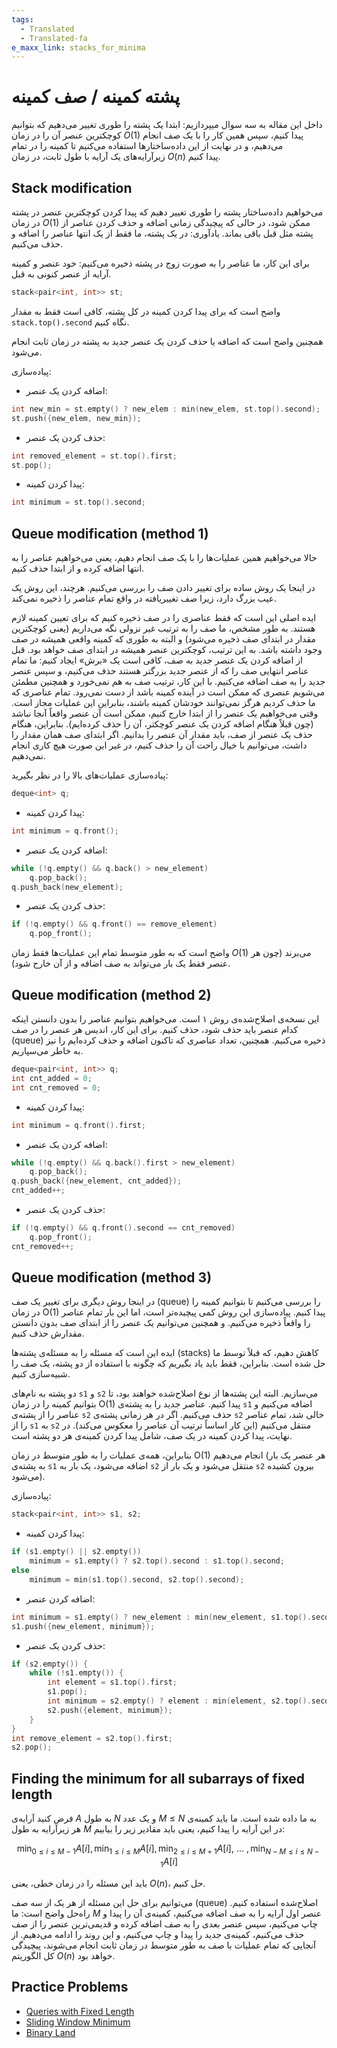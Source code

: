 ```yaml
---
tags:
  - Translated
  - Translated-fa
e_maxx_link: stacks_for_minima
---
```


# پشته کمینه / صف کمینه

داخل این مقاله به سه سوال میپردازیم: 
ابتدا یک پشته را طوری تغییر می‌دهیم که بتوانیم کوچکترین عنصر آن را در زمان $O(1)$ پیدا کنیم، سپس همین کار را با یک صف انجام می‌دهیم، و در نهایت از این داده‌ساختارها استفاده می‌کنیم تا کمینه را در تمام زیرآرایه‌های یک آرایه با طول ثابت، در زمان $O(n)$ پیدا کنیم.

## Stack modification

می‌خواهیم داده‌ساختار پشته را طوری تغییر دهیم که پیدا کردن کوچکترین عنصر در پشته در زمان $O(1)$ ممکن شود، در حالی که پیچیدگی زمانی اضافه و حذف کردن عناصر از پشته مثل قبل باقی بماند.
یادآوری: در یک پشته، ما فقط از یک انتها عناصر را اضافه و حذف می‌کنیم.

برای این کار، ما عناصر را به صورت زوج در پشته ذخیره می‌کنیم: خود عنصر و کمینه آرایه از عنصر کنونی به قبل.

```cpp
stack<pair<int, int>> st;
```

واضح است که برای پیدا کردن کمینه در کل پشته، کافی است فقط به مقدار `stack.top().second` نگاه کنیم.

همچنین واضح است که اضافه یا حذف کردن یک عنصر جدید به پشته در زمان ثابت انجام می‌شود.

پیاده‌سازی:

*   اضافه کردن یک عنصر:
```cpp
int new_min = st.empty() ? new_elem : min(new_elem, st.top().second);
st.push({new_elem, new_min});
```

*   حذف کردن یک عنصر:
```cpp
int removed_element = st.top().first;
st.pop();
```

*   پیدا کردن کمینه:
```cpp
int minimum = st.top().second;
```

## Queue modification (method 1)

حالا می‌خواهیم همین عملیات‌ها را با یک صف انجام دهیم، یعنی می‌خواهیم عناصر را به انتها اضافه کرده و از ابتدا حذف کنیم.

در اینجا یک روش ساده برای تغییر دادن صف را بررسی می‌کنیم.
هرچند، این روش یک عیب بزرگ دارد، زیرا صف تغییریافته در واقع تمام عناصر را ذخیره نمی‌کند.

ایده اصلی این است که فقط عناصری را در صف ذخیره کنیم که برای تعیین کمینه لازم هستند.
به طور مشخص، ما صف را به ترتیب غیر نزولی نگه می‌داریم (یعنی کوچکترین مقدار در ابتدای صف ذخیره می‌شود) و البته به طوری که کمینه واقعی همیشه در صف وجود داشته باشد.
به این ترتیب، کوچکترین عنصر همیشه در ابتدای صف خواهد بود.
قبل از اضافه کردن یک عنصر جدید به صف، کافی است یک «برش» ایجاد کنیم:
ما تمام عناصر انتهایی صف را که از عنصر جدید بزرگتر هستند حذف می‌کنیم، و سپس عنصر جدید را به صف اضافه می‌کنیم.
با این کار، ترتیب صف به هم نمی‌خورد و همچنین مطمئن می‌شویم عنصری که ممکن است در آینده کمینه باشد از دست نمی‌رود.
تمام عناصری که ما حذف کردیم هرگز نمی‌توانند خودشان کمینه باشند، بنابراین این عملیات مجاز است.
وقتی می‌خواهیم یک عنصر را از ابتدا خارج کنیم، ممکن است آن عنصر واقعاً آنجا نباشد (چون قبلاً هنگام اضافه کردن یک عنصر کوچکتر، آن را حذف کرده‌ایم).
بنابراین، هنگام حذف یک عنصر از صف، باید مقدار آن عنصر را بدانیم.
اگر ابتدای صف همان مقدار را داشت، می‌توانیم با خیال راحت آن را حذف کنیم، در غیر این صورت هیچ کاری انجام نمی‌دهیم.

پیاده‌سازی عملیات‌های بالا را در نظر بگیرید:

```cpp
deque<int> q;
```

*   پیدا کردن کمینه:
```cpp
int minimum = q.front();
```

*   اضافه کردن یک عنصر:
```cpp
while (!q.empty() && q.back() > new_element)
    q.pop_back();
q.push_back(new_element);
```

*   حذف کردن یک عنصر:
```cpp
if (!q.empty() && q.front() == remove_element)
    q.pop_front();
```

واضح است که به طور متوسط تمام این عملیات‌ها فقط زمان $O(1)$ می‌برند (چون هر عنصر فقط یک بار می‌تواند به صف اضافه و از آن خارج شود).

## Queue modification (method 2)

این نسخه‌ی اصلاح‌شده‌ی روش ۱ است.
می‌خواهیم بتوانیم عناصر را بدون دانستن اینکه کدام عنصر باید حذف شود، حذف کنیم.
برای این کار، اندیس هر عنصر را در صف (queue) ذخیره می‌کنیم.
همچنین، تعداد عناصری که تاکنون اضافه و حذف کرده‌ایم را نیز به خاطر می‌سپاریم.

```cpp
deque<pair<int, int>> q;
int cnt_added = 0;
int cnt_removed = 0;
```

* پیدا کردن کمینه:
```cpp
int minimum = q.front().first;
```

* اضافه کردن یک عنصر:
```cpp
while (!q.empty() && q.back().first > new_element)
    q.pop_back();
q.push_back({new_element, cnt_added});
cnt_added++;
```

* حذف کردن یک عنصر:
```cpp
if (!q.empty() && q.front().second == cnt_removed) 
    q.pop_front();
cnt_removed++;
```

## Queue modification (method 3)

در اینجا روش دیگری برای تغییر یک صف (queue) را بررسی می‌کنیم تا بتوانیم کمینه را در زمان O(1) پیدا کنیم.
پیاده‌سازی این روش کمی پیچیده‌تر است، اما این بار تمام عناصر را واقعاً ذخیره می‌کنیم.
و همچنین می‌توانیم یک عنصر را از ابتدای صف بدون دانستن مقدارش حذف کنیم.

ایده این است که مسئله را به مسئله‌ی پشته‌ها (stacks) کاهش دهیم، که قبلاً توسط ما حل شده است.
بنابراین، فقط باید یاد بگیریم که چگونه با استفاده از دو پشته، یک صف را شبیه‌سازی کنیم.

دو پشته به نام‌های `s1` و `s2` می‌سازیم.
البته این پشته‌ها از نوع اصلاح‌شده خواهند بود، تا بتوانیم کمینه را در زمان O(1) پیدا کنیم.
عناصر جدید را به پشته‌ی `s1` اضافه می‌کنیم و عناصر را از پشته‌ی `s2` حذف می‌کنیم.
اگر در هر زمانی پشته‌ی `s2` خالی شد، تمام عناصر را از `s1` به `s2` منتقل می‌کنیم (این کار اساساً ترتیب آن عناصر را معکوس می‌کند).
در نهایت، پیدا کردن کمینه در یک صف، شامل پیدا کردن کمینه‌ی هر دو پشته است.

بنابراین، همه‌ی عملیات را به طور متوسط در زمان O(1) انجام می‌دهیم (هر عنصر یک بار به پشته‌ی `s1` اضافه می‌شود، یک بار به `s2` منتقل می‌شود و یک بار از `s2` بیرون کشیده می‌شود).

پیاده‌سازی:

```cpp
stack<pair<int, int>> s1, s2;
```

* پیدا کردن کمینه:
```cpp
if (s1.empty() || s2.empty()) 
    minimum = s1.empty() ? s2.top().second : s1.top().second;
else
    minimum = min(s1.top().second, s2.top().second);
```

* اضافه کردن عنصر:
```cpp
int minimum = s1.empty() ? new_element : min(new_element, s1.top().second);
s1.push({new_element, minimum});
```

* حذف کردن یک عنصر:
```cpp
if (s2.empty()) {
    while (!s1.empty()) {
        int element = s1.top().first;
        s1.pop();
        int minimum = s2.empty() ? element : min(element, s2.top().second);
        s2.push({element, minimum});
    }
}
int remove_element = s2.top().first;
s2.pop();
```

## Finding the minimum for all subarrays of fixed length

فرض کنید آرایه‌ی $A$ به طول $N$ و یک عدد $M \le N$ به ما داده شده است.
ما باید کمینه‌ی هر زیرآرایه به طول $M$ در این آرایه را پیدا کنیم، یعنی باید مقادیر زیر را بیابیم:

$$\min_{0 \le i \le M-1} A[i], \min_{1 \le i \le M} A[i], \min_{2 \le i \le M+1} A[i],~\dots~, \min_{N-M \le i \le N-1} A[i]$$

باید این مسئله را در زمان خطی، یعنی $O(n)$، حل کنیم.

می‌توانیم برای حل این مسئله از هر یک از سه صف (queue) اصلاح‌شده استفاده کنیم.
راه‌حل واضح است:
ما $M$ عنصر اول آرایه را به صف اضافه می‌کنیم، کمینه‌ی آن را پیدا و چاپ می‌کنیم، سپس عنصر بعدی را به صف اضافه کرده و قدیمی‌ترین عنصر را از صف حذف می‌کنیم، کمینه‌ی جدید را پیدا و چاپ می‌کنیم، و این روند را ادامه می‌دهیم.
از آنجایی که تمام عملیات با صف به طور متوسط در زمان ثابت انجام می‌شوند، پیچیدگی کل الگوریتم $O(n)$ خواهد بود.

## Practice Problems
* [Queries with Fixed Length](https://www.hackerrank.com/challenges/queries-with-fixed-length/problem)
* [Sliding Window Minimum](https://cses.fi/problemset/task/3221)
* [Binary Land](https://www.codechef.com/MAY20A/problems/BINLAND)

